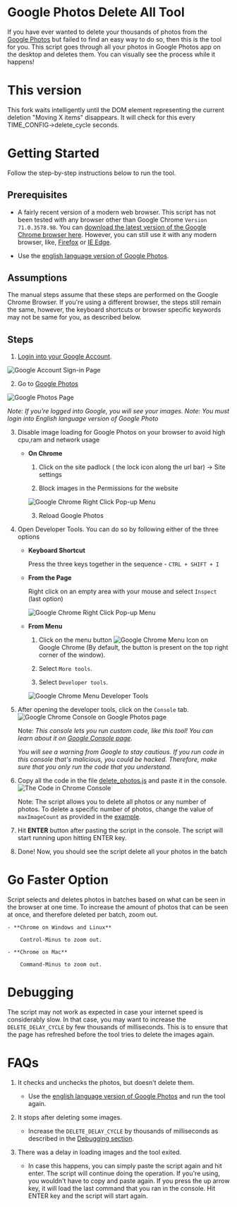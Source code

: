 # Google Photos Delete All Tool
If you have ever wanted to delete your thousands of photos from the [Google Photos](https://photos.google.com/) but failed to find an easy way to do so, then this is the tool for you. This script goes through all your photos in Google Photos app on the desktop and deletes them. You can visually see the process while it happens!

# This version
This fork waits intelligently until the DOM element representing the current deletion "Moving X items" disappears. It will check for this every TIME_CONFIG->delete_cycle seconds.

# Getting Started
Follow the step-by-step instructions below to run the tool.

## Prerequisites
- A fairly recent version of a modern web browser. This script has not been tested with any browser other than Google Chrome `Version 71.0.3578.98`. You can [download the latest version of the Google Chrome browser here](https://www.google.com/chrome/). However, you can still use it with any modern browser, like, [Firefox](https://www.mozilla.org/en-US/firefox/download/thanks/) or [IE Edge](https://www.microsoft.com/en-ca/windows/microsoft-edge).

- Use the [english language version of Google Photos](https://photos.google.com/?hl=en).

## Assumptions
The manual steps assume that these steps are performed on the Google Chrome Browser. If you're using a different browser, the steps still remain the same, however, the keyboard shortcuts or browser specific keywords may not be same for you, as described below.

## Steps
1) [Login into your Google Account](https://accounts.google.com/ServiceLogin).

![Google Account Sign-in Page](images/google-signin-page.jpg)

2) Go to [Google Photos](https://photos.google.com/?hl=en)

![Google Photos Page](images/google-photos-page.jpg)

_Note: If you're logged into Google, you will see your images._
_Note: You must login into English language version of Google Photo_

3) Disable image loading for Google Photos on your browser to avoid high cpu,ram and network usage

   - **On Chrome**

      1) Click on the site padlock ( the lock icon along the url bar) -> Site settings

      2) Block images in the Permissions for the website

     ![Google Chrome Right Click Pop-up Menu](images/image_block.png)

      3) Reload Google Photos


4) Open Developer Tools. You can do so by following either of the three options

   - **Keyboard Shortcut**

     Press the three keys together in the sequence - `CTRL + SHIFT + I`

   - **From the Page**

     Right click on an empty area with your mouse and select `Inspect` (last option)

     ![Google Chrome Right Click Pop-up Menu](images/chrome-popup-menu.jpg)

   - **From Menu**

      1) Click on the menu button ![Google Chrome Menu Icon](images/chrome-menu-icon.jpg) on Google Chrome (By default, the button is present on the top right corner of the window).

      2) Select `More tools`.

      3) Select `Developer tools`.

     ![Google Chrome Menu Developer Tools](images/chrome-menu-popup.jpg)

5) After opening the developer tools, click on the `Console` tab.
   ![Google Chrome Console on Google Photos page](images/chrome-console.jpg)

   Note: _This console lets you run custom code, like this tool! You can learn about it on [Google Console page](https://developers.google.com/web/tools/chrome-devtools/console/)_.

   *You will see a warning from Google to stay cautious. If you run code in this console that's malicious, you could be hacked. Therefore, make sure that you only run the code that you understand.*

6) Copy all the code in the file [delete_photos.js](delete_photos.js) and paste it in the console.
   ![The Code in Chrome Console](images/code-in-console.jpg)

   Note: The script allows you to delete all photos or any number of photos. To delete a specific number of photos, change the value of `maxImageCount` as provided in the [example](delete_photos.js#L3).

7) Hit **ENTER** button after pasting the script in the console. The script will start running upon hitting ENTER key.

8) Done! Now, you should see the script delete all your photos in the batch

# Go Faster Option

Script selects and deletes photos in batches based on what can be seen in the browser at one time. To increase the amount of photos that can be seen at once, and therefore deleted per batch, zoom out.

    - **Chrome on Windows and Linux**

        Control-Minus to zoom out.

    - **Chrome on Mac**

        Command-Minus to zoom out.

# Debugging

The script may not work as expected in case your internet speed is considerably slow. In that case, you may want to increase the `DELETE_DELAY_CYCLE` by few thousands of milliseconds. This is to ensure that the page has refreshed before the tool tries to delete the images again.

# FAQs

1) It checks and unchecks the photos, but doesn't delete them.
   - Use the [english language version of Google Photos](https://photos.google.com/?hl=en) and run the tool again.

2) It stops after deleting some images.
   - Increase the `DELETE_DELAY_CYCLE` by thousands of milliseconds as described in the [Debugging section](#Debugging).

3) There was a delay in loading images and the tool exited.
    - In case this happens, you can simply paste the script again and hit enter. The script will continue doing the operation.
    If you're using, you wouldn't have to copy and paste again. If you press the up arrow key, it will load the last command that you ran in the console. Hit ENTER key and the script will start again.
